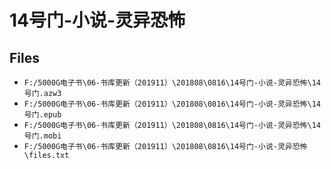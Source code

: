# 14号门-小说-灵异恐怖

## Files

- `F:/5000G电子书\06-书库更新（201911）\201808\0816\14号门-小说-灵异恐怖\14号门.azw3`
- `F:/5000G电子书\06-书库更新（201911）\201808\0816\14号门-小说-灵异恐怖\14号门.epub`
- `F:/5000G电子书\06-书库更新（201911）\201808\0816\14号门-小说-灵异恐怖\14号门.mobi`
- `F:/5000G电子书\06-书库更新（201911）\201808\0816\14号门-小说-灵异恐怖\files.txt`
